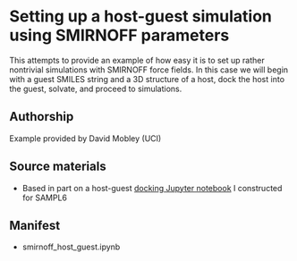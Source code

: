 # Setting up a host-guest simulation using SMIRNOFF parameters

This attempts to provide an example of how easy it is to set up rather nontrivial simulations with SMIRNOFF force fields.
In this case we will begin with a guest SMILES string and a 3D structure of a host, dock the host into the guest, solvate, and proceed to simulations.

## Authorship

Example provided by David Mobley (UCI)

## Source materials
- Based in part on a host-guest [docking Jupyter notebook](https://github.com/MobleyLab/SAMPL6/blob/master/host_guest/GenerateInputs.ipynb) I constructed for SAMPL6


## Manifest
- smirnoff_host_guest.ipynb

